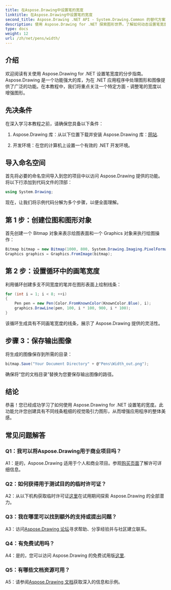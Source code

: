 ```yaml
---
title: 在Aspose.Drawing中设置笔的宽度
linktitle: 在Aspose.Drawing中设置笔的宽度
second_title: Aspose.Drawing .NET API - System.Drawing.Common 的替代方案
description: 使用 Aspose.Drawing for .NET 探索图形世界。了解如何动态设置笔宽度以获得令人惊叹的视觉效果。开始使用我们的分步指南。
type: docs
weight: 12
url: /zh/net/pens/width/
---
```

## 介绍

欢迎阅读有关使用 Aspose.Drawing for .NET 设置笔宽度的分步指南。 Aspose.Drawing 是一个功能强大的库，为在 .NET 应用程序中处理图形和图像提供了广泛的功能。在本教程中，我们将重点关注一个特定方面 - 调整笔的宽度以增强图形。

## 先决条件

在深入学习本教程之前，请确保您具备以下条件：

1.  Aspose.Drawing 库：从以下位置下载并安装 Aspose.Drawing 库：[网站](https://releases.aspose.com/drawing/net/).

2. 开发环境：在您的计算机上设置一个有效的 .NET 开发环境。

## 导入命名空间

首先将必要的命名空间导入到您的项目中以访问 Aspose.Drawing 提供的功能。将以下行添加到代码文件的顶部：

```csharp
using System.Drawing;
```

现在，让我们将示例代码分解为多个步骤，以便全面理解。

## 第 1 步：创建位图和图形对象

首先创建一个 Bitmap 对象来表示绘图表面和一个 Graphics 对象来执行绘图操作：

```csharp
Bitmap bitmap = new Bitmap(1000, 800, System.Drawing.Imaging.PixelFormat.Format32bppPArgb);
Graphics graphics = Graphics.FromImage(bitmap);
```

## 第 2 步：设置循环中的画笔宽度

利用循环创建多支不同宽度的笔并在图形表面上绘制线条：

```csharp
for (int i = 1; i < 8; ++i)
{
    Pen pen = new Pen(Color.FromKnownColor(KnownColor.Blue), i);
    graphics.DrawLine(pen, 100, i * 100, 900, i * 100);
}
```

该循环生成具有不同画笔宽度的线条，展示了 Aspose.Drawing 提供的灵活性。

## 步骤 3：保存输出图像

将生成的图像保存到所需的目录：

```csharp
bitmap.Save("Your Document Directory" + @"Pens\Width_out.png");
```

确保将“您的文档目录”替换为您要保存输出图像的路径。

## 结论

恭喜！您已经成功学习了如何使用 Aspose.Drawing for .NET 设置笔的宽度。此功能允许您创建具有不同线条粗细的视觉吸引力图形，从而增强应用程序的整体美感。

## 常见问题解答

### Q1：我可以将Aspose.Drawing用于商业项目吗？

 A1：是的，Aspose.Drawing 适用于个人和商业项目。参观[购买页面](https://purchase.aspose.com/buy)了解许可详细信息。

### Q2：如何获得用于测试目的的临时许可证？

 A2：从以下机构获取临时许可证[这里](https://purchase.aspose.com/temporary-license/)在试用期间探索 Aspose.Drawing 的全部潜力。

### Q3：我在哪里可以找到额外的支持或提出问题？

 A3：访问[Aspose.Drawing 论坛](https://forum.aspose.com/c/diagram/17)寻求帮助、分享经验并与社区建立联系。

### Q4：有免费试用吗？

 A4：是的，您可以访问 Aspose.Drawing 的免费试用版[这里](https://releases.aspose.com/).

### Q5：有哪些文档资源可用？

 A5：请参阅[Aspose.Drawing 文档](https://reference.aspose.com/drawing/net/)获取深入的信息和示例。